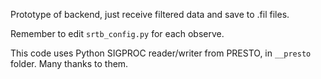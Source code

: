 Prototype of backend, just receive filtered data and save to .fil files.

Remember to edit `srtb_config.py` for each observe.

This code uses Python SIGPROC reader/writer from PRESTO, in `__presto` folder.
Many thanks to them.
